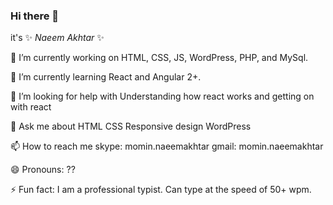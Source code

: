 ### Hi there 👋

it's ✨ _Naeem Akhtar_ ✨

🔭 I’m currently working on
HTML, CSS, JS, WordPress, PHP, and MySql.

🌱 I’m currently learning
React and Angular 2+.

🤔 I’m looking for help with
Understanding how react works and getting on with react

💬 Ask me about
HTML CSS Responsive design WordPress

📫 How to reach me
skype: momin.naeemakhtar
gmail: momin.naeemakhtar

😄 Pronouns:
??

⚡ Fun fact:
I am a professional typist.  Can type at the speed of 50+ wpm.

<!--
**ansarinaeemakhtar/ansarinaeemakhtar** is a ✨ _special_ ✨ repository because its `README.md` (this file) appears on your GitHub profile.

Here are some ideas to get you started:

- 🔭 I’m currently working on ...
- 🌱 I’m currently learning ...
- 👯 I’m looking to collaborate on ...
- 🤔 I’m looking for help with ...
- 💬 Ask me about ...
- 📫 How to reach me: ...
- 😄 Pronouns: ...
- ⚡ Fun fact: ...
-->
